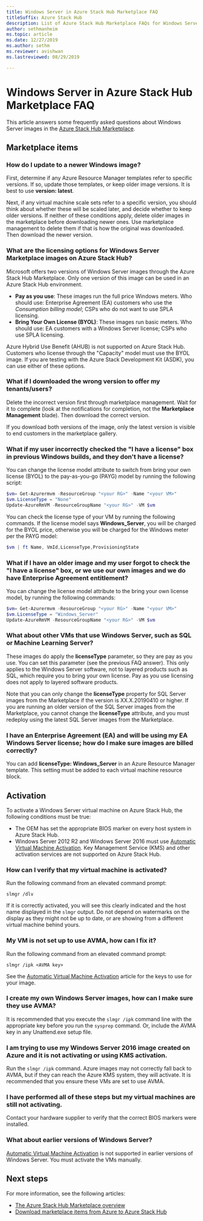 ```yaml
---
title: Windows Server in Azure Stack Hub Marketplace FAQ
titleSuffix: Azure Stack Hub
description: List of Azure Stack Hub Marketplace FAQs for Windows Server.
author: sethmanheim
ms.topic: article
ms.date: 12/27/2019
ms.author: sethm
ms.reviewer: avishwan
ms.lastreviewed: 08/29/2019

---
```


# Windows Server in Azure Stack Hub Marketplace FAQ

This article answers some frequently asked questions about Windows Server images in the [Azure Stack Hub Marketplace](azure-stack-marketplace.md).

## Marketplace items

### How do I update to a newer Windows image?

First, determine if any Azure Resource Manager templates refer to specific versions. If so, update those templates, or keep older image versions. It is best to use **version: latest**.

Next, if any virtual machine scale sets refer to a specific version, you should think about whether these will be scaled later, and decide whether to keep older versions. If neither of these conditions apply, delete older images in the marketplace before downloading newer ones. Use marketplace management to delete them if that is how the original was downloaded. Then download the newer version.

### What are the licensing options for Windows Server Marketplace images on Azure Stack Hub?

Microsoft offers two versions of Windows Server images through the Azure Stack Hub Marketplace. Only one version of this image can be used in an Azure Stack Hub environment.  

- **Pay as you use**: These images run the full price Windows meters.
   Who should use: Enterprise Agreement (EA) customers who use the *Consumption billing model*; CSPs who do not want to use SPLA licensing.
- **Bring Your Own License (BYOL)**: These images run basic meters.
   Who should use: EA customers with a Windows Server license; CSPs who use SPLA licensing.

Azure Hybrid Use Benefit (AHUB) is not supported on Azure Stack Hub. Customers who license through the "Capacity" model must use the BYOL image. If you are testing with the Azure Stack Development Kit (ASDK), you can use either of these options.

### What if I downloaded the wrong version to offer my tenants/users?

Delete the incorrect version first through marketplace management. Wait for it to complete (look at the notifications for completion, not the **Marketplace Management** blade). Then download the correct version.

If you download both versions of the image, only the latest version is visible to end customers in the marketplace gallery.

### What if my user incorrectly checked the "I have a license" box in previous Windows builds, and they don't have a license?

You can change the license model attribute to switch from bring your own license (BYOL) to the pay-as-you-go (PAYG) model by running the following script:

```powershell
$vm= Get-Azurermvm -ResourceGroup "<your RG>" -Name "<your VM>"
$vm.LicenseType = "None"
Update-AzureRmVM -ResourceGroupName "<your RG>" -VM $vm
```

You can check the license type of your VM by running the following commands. If the license model says **Windows_Server**, you will be charged for the BYOL price, otherwise you will be charged for the Windows meter per the PAYG model:

```powershell
$vm | ft Name, VmId,LicenseType,ProvisioningState
```

### What if I have an older image and my user forgot to check the "I have a license" box, or we use our own images and we do have Enterprise Agreement entitlement?

You can change the license model attribute to the bring your own license model, by running the following commands:

```powershell
$vm= Get-Azurermvm -ResourceGroup "<your RG>" -Name "<your VM>"
$vm.LicenseType = "Windows_Server"
Update-AzureRmVM -ResourceGroupName "<your RG>" -VM $vm
```

### What about other VMs that use Windows Server, such as SQL or Machine Learning Server?

These images do apply the **licenseType** parameter, so they are pay as you use. You can set this parameter (see the previous FAQ answer). This only applies to the Windows Server software, not to layered products such as SQL, which require you to bring your own license. Pay as you use licensing does not apply to layered software products.

Note that you can only change the **licenseType** property for SQL Server images from the Marketplace if the version is XX.X.20190410 or higher. If you are running an older version of the SQL Server images from the Marketplace, you cannot change the **licenseType** attribute, and you must redeploy using the latest SQL Server images from the Marketplace.

### I have an Enterprise Agreement (EA) and will be using my EA Windows Server license; how do I make sure images are billed correctly?

You can add **licenseType: Windows_Server** in an Azure Resource Manager template. This setting must be added to each virtual machine resource block.

## Activation

To activate a Windows Server virtual machine on Azure Stack Hub, the following conditions must be true:

- The OEM has set the appropriate BIOS marker on every host system in Azure Stack Hub.
- Windows Server 2012 R2 and Windows Server 2016 must use [Automatic Virtual Machine Activation](/previous-versions/windows/it-pro/windows-server-2012-R2-and-2012/dn303421(v=ws.11)). Key Management Service (KMS) and other activation services are not supported on Azure Stack Hub.

### How can I verify that my virtual machine is activated?

Run the following command from an elevated command prompt:

```shell
slmgr /dlv
```

If it is correctly activated, you will see this clearly indicated and the host name displayed in the `slmgr` output. Do not depend on watermarks on the display as they might not be up to date, or are showing from a different virtual machine behind yours.

### My VM is not set up to use AVMA, how can I fix it?

Run the following command from an elevated command prompt:

```shell
slmgr /ipk <AVMA key>
```

See the [Automatic Virtual Machine Activation](/previous-versions/windows/it-pro/windows-server-2012-R2-and-2012/dn303421(v=ws.11)) article for the keys to use for your image.

### I create my own Windows Server images, how can I make sure they use AVMA?

It is recommended that you execute the `slmgr /ipk` command line with the appropriate key before you run the `sysprep` command. Or, include the AVMA key in any Unattend.exe setup file.

### I am trying to use my Windows Server 2016 image created on Azure and it is not activating or using KMS activation.

Run the `slmgr /ipk` command. Azure images may not correctly fall back to AVMA, but if they can reach the Azure KMS system, they will activate. It is recommended that you ensure these VMs are set to use AVMA.

### I have performed all of these steps but my virtual machines are still not activating.

Contact your hardware supplier to verify that the correct BIOS markers were installed.

### What about earlier versions of Windows Server?

[Automatic Virtual Machine Activation](/previous-versions/windows/it-pro/windows-server-2012-R2-and-2012/dn303421(v=ws.11)) is not supported in earlier versions of Windows Server. You must activate the VMs manually.

## Next steps

For more information, see the following articles:

- [The Azure Stack Hub Marketplace overview](azure-stack-marketplace.md)
- [Download marketplace items from Azure to Azure Stack Hub](azure-stack-download-azure-marketplace-item.md)
